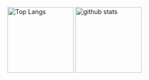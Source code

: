 <p align="left">
  <img alt="Top Langs" height="150px" src="https://github-readme-stats.vercel.app/api/top-lang/?username=daichi0812&theme=tokyonight" />
  <img alt="github stats" height=150px" src="https://github-readme-stats.vercel.app/api?username=daichi0812&theme=tokyonight&show_icons=true" />
